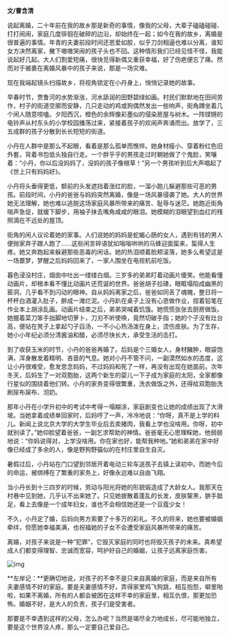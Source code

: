 **文/曹含清**

说起离婚，二十年前在我的故乡那是新奇的事情，像我的父母，大辈子磕磕碰碰、打打闹闹，家庭几度徘徊在破碎的边沿，却始终在一起；如今在我的故乡，离婚是很普遍的事情。年青的夫妻前段时间还恩爱如胶，似乎刀剑相逼也难以分离，谁知女方决然离家，撇下嗷嗷哭闹的孩子头也不回。这种情形我们已经见怪不怪，我能说起好几起。大人们割爱短痛，很快觅得新偶又重获幸福，好了伤疤便忘了痛。然而对于被裹在离婚风暴中的孩子来说，那是一场灾难。

现在我端起镜头扫描故乡，将视角锁定在小丹身上，悄悄记录她的故事。

早春时节，贾鲁河的水势渐涨，河水舔润的田野碧绿如画。村民们默默地在田间劳作，村子的街道空廓而安静，几只走动的鸡或狗偶然发出一些响声，街角蹲坐着几个闲人随意唠嗑。夕阳西沉，橙色的余辉像彩墨似的侵染房屋与树木。一阵铿锵的电铃声从村东头的小学校园播荡过来，紧接着孩子的欢闹声奔涌而出。放学了，三五成群的孩子分散到长长短短的街道。

小丹在人群中是那么不起眼，看着是那么孤单而憔悴。她身材瘦小、穿着粉红色旧外套，背着书包低头独自行走。一个胖乎乎的男孩走过时朝她做了个鬼脸，笑嚷着：“小丹，你以后没妈妈了，没妈的孩子像根草！”另一个男孩听到后大声唱起了《世上只有妈妈好》。

小丹将头垂得更低，额前的头发遮挡着涨红的脸，一溜小跑儿躲避那些可恶的男孩。前段时间，小丹的爸爸与妈妈突然离婚，像是一场风暴侵袭了她。大人的世界她无法理解，她也难以逃脱这场家庭风暴所带来的痛苦、耻辱与迷茫。她跑近街角喘声急促，就缓下脚步，用袖子抹去嘴角咸咸的眼泪。她模糊的泪眼望到血红的残照滴在不远处的屋顶。

街角的闲人议论着她的家事。人们说她的妈妈是蛇蝎心肠的女人，遇到有钱的男人便抛家弃子跟人跑了……这些闲言碎语犹如嗡嗡哄哄的马蜂迎面蜇来，蜇得人生疼。她又奔跑起来躲避那些恶毒的闲话。她的热泪顺着脸颊滚落，她多么希望这是一场噩梦，梦醒之后妈妈回来了，一家人围坐在电视机前吃饭。

暮色浸没村庄，烟囱中吐出一缕缕白烟。三岁多的弟弟盯着动画片傻笑。他能看懂动画片，却根本看不懂比动画片还荒诞的世界。爸爸胡子拉碴，眼眶塌陷成幽黑的窑洞，几乎看不到闪动的眼神。自从妈妈离家之后，爸爸如同丢了魂魄，整日将一杯杯白酒灌入肚子，醉成一滩烂泥。小丹趴在桌子上没有心思做作业，捏着铅笔在作业本上胡涂乱画。动画片结束之后，弟弟哭喊着饥饿。她慌慌张张去厨房做饭。她握着菜刀笨手拙脚地切萝卜，刀刃不听使唤，竟然切破手指；她的个子没有灶台高，便站在凳子上拿起勺子舀汤，一不小心热汤泼在身上，烫伤皮肤。为了生存，她小小年纪必须分清酱油和醋，必须尽快长大，承受生活的击打。

到了收获玉米的时节，小丹的爸爸再婚了。后妈是个三婚女人，身材臃肿，眼袋饱满，浑身散发着精明、吝啬的气息。她对小丹不管不问，一副漠然如水的态度，这让小丹很难受，愈发思念妈妈，不过妈妈和死了一样，再没有出现在她面前。次年冬天，后妈生了一对双胞胎，这两个新生的婴儿一下子成为家庭的太阳，全家都像行星似的围绕着他们转。小丹的家务变得很繁重，洗衣做饭之外，还得给双胞胎洗刷尿布屎布、沏奶。

那年小丹在小学升初中的考试中考得一塌糊涂，家庭剧变也让她的成绩出现了大滑坡。当她拿着成绩单回家时，后妈哼了一声，冷冷地说：“你呀，真不是上学的料儿。新闻上说北京大学的大学生毕业后去卖猪肉，我看上学也没啥用。你呀，初中就别读了。”她仰脸望着爸爸，一副乞求帮助的神情。爸爸毫无心思理睬她，他弱弱地说：“你妈说得对，上学没啥用。你在家也好，能帮我种地。”她和弟弟在家中好像已经成了多余的人，像是野狗野猫似的在村庄里自生自灭。

暑假过后，小丹站在门口望到邻居开着电动三轮车送孩子去镇上读初中。而她今后的命运，被绑缚在了繁重的家务上，好像永远难以自由飞翔。

当小丹长到十三四岁的时候，劳动与阳光将她的形貌锻造成了大龄女人。我那天在村巷中见到她，几乎认不出来她了。只见她披散着蓬乱的长发，皮肤黧黑，胼手胝足，看上去像是一个成年妇女，谁也不会相信她还是一个豆蔻少女！

不久，小丹定了婚，后妈向男方索要了十多万的彩礼。不久的将来，她也要被婚姻牵绊，但愿她幸福美满，也祝福她的子女不会遭受家庭风暴所带来的痛苦。

离婚，对孩子来说是一种“犯罪”，它毁灭家庭的同时也将毁灭孩子的未来。真希望成人们都变得理智、忠诚而宽容，呵护好自己的婚姻，让孩子远离家庭伤害。

![img](http://www.zreading.cn/wp-content/uploads/2021/02/20210206-1.jpg)

**左岸记：**更确切地说，对孩子的不幸不是只来自离婚的家庭，而是来自所有夫妻感情不好的家庭。要是夫妻感情不好，弄得家里鸡飞狗跳，相互抱怨，噼里啪啦，如果不离婚，所有的人都会被困在这样不幸的家庭里，相互仇恨，那更加恐怖。婚姻不好，是大人的负责，孩子们是受害者。

那要是不幸遇到这样的父母，怎么办呢？当然是竭尽全力地成长，尽可能地独立，要是这个世界没人疼，那么一定要自己爱自己。